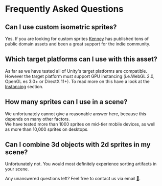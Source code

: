 # Frequently Asked Questions

## Can I use custom isometric sprites?

Yes. If you are looking for custom sprites [Kenney](https://kenney.nl/assets?q=isometric) has published tons of public domain assets and been a great support for the indie community.

## Which target platforms can I use with this asset?

As far as we have tested all of Unity's target platforms are compatible.   
However the target platform must support GPU instancing (i.e.WebGL 2.0, OpenGL es 3.0+ or DirectX 11+).
To read more on this have a look at the [Instancing](../Instancing) section.

## How many sprites can I use in a scene?

We unfortunately cannot give a reasonable answer here, because this depends on many other factors.    
We have tested more than 1000 sprites on mid-tier mobile devices, as well as more than 10,000 sprites on desktops.


## Can I combine 3d objects with 2d sprites in my scene?

Unfortunately not. You would most definitely experience sorting artifacts in your scene.


Any unanswered questions left? Feel free to contact us via email [📧](mailto:support@code-beans.com).


